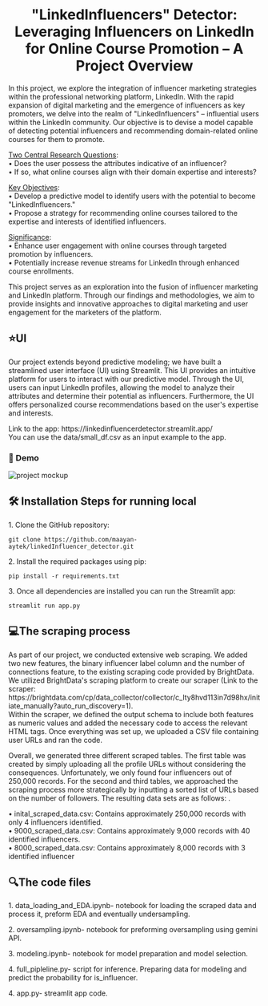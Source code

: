 <h1 align="center" id="title">"LinkedInfluencers" Detector: Leveraging Influencers on LinkedIn for Online Course Promotion – A Project Overview</h1>

<p id="description">In this project, we explore the integration of influencer marketing strategies within the professional networking platform, LinkedIn. With the rapid expansion of digital marketing and the emergence of influencers as key promoters, we delve into the realm of "LinkedInfluencers" – influential users within the LinkedIn community. Our objective is to devise a model capable of detecting potential influencers and recommending domain-related online courses for them to promote.</p>

<ins>Two Central Research Questions</ins>:<br>
•	Does the user possess the attributes indicative of an influencer?<br>
•	If so, what online courses align with their domain expertise and interests?<br>

<ins>Key Objectives</ins>:<br>
•	Develop a predictive model to identify users with the potential to become "LinkedInfluencers."<br>
•	Propose a strategy for recommending online courses tailored to the expertise and interests of identified influencers.<br>

<ins>Significance</ins>:<br>
•	Enhance user engagement with online courses through targeted promotion by influencers.<br>
•	Potentially increase revenue streams for LinkedIn through enhanced course enrollments.<br>

This project serves as an exploration into the fusion of influencer marketing and LinkedIn platform. Through our findings and methodologies, we aim to provide insights and innovative approaches to digital marketing and user engagement for the marketers of the platform.

<h2>⭐UI</h2>
<p id="description">Our project extends beyond predictive modeling; we have built a streamlined user interface (UI) using Streamlit. This UI provides an intuitive platform for users to interact with our predictive model. Through the UI, users can input LinkedIn profiles, allowing the model to analyze their attributes and determine their potential as influencers. Furthermore, the UI offers personalized course recommendations based on the user's expertise and interests.</p>
Link to the app: https://linkedinfluencerdetector.streamlit.app/ <br>
You can use the data/small_df.csv as an input example to the app.
<h3>🚀 Demo</h3>

![project mockup](https://github.com/maayan-aytek/linkedInfluencer_detector/assets/81248290/6bb08045-b492-4acd-99ea-955de5c8c3af)
<h2>🛠️ Installation Steps for running local</h2>

<p>1. Clone the GitHub repository:</p>

```
git clone https://github.com/maayan-aytek/linkedInfluencer_detector.git
```

<p>2. Install the required packages using pip:</p>

```
pip install -r requirements.txt
```

<p>3. Once all dependencies are installed you can run the Streamlit app:</p>

```
streamlit run app.py
```
<h2>💻The scraping process</h2>
<p id="description">As part of our project, we conducted extensive web scraping. We added two new features, the binary influencer label column and the number of connections feature, to the existing scraping code provided by BrightData. We utilized BrightData's scraping platform to create our scraper (Link to the scraper: https://brightdata.com/cp/data_collector/collector/c_lty8hvd113in7d98hx/initiate_manually?auto_run_discovery=1).<br>Within the scraper, we defined the output schema to include both features as numeric values and added the necessary code to access the relevant HTML tags. Once everything was set up, we uploaded a CSV file containing user URLs and ran the code.</p>
<p id="description">Overall, we generated three different scraped tables. The first table was created by simply uploading all the profile URLs without considering the consequences. Unfortunately, we only found four influencers out of 250,000 records. For the second and third tables, we approached the scraping process more strategically by inputting a sorted list of URLs based on the number of followers. The resulting data sets are as follows: .</p>

•	inital_scraped_data.csv: Contains approximately 250,000 records with only 4 influencers identified.<br>
•	9000_scraped_data.csv: Contains approximately 9,000 records with 40 identified influencers.<br>
•	8000_scraped_data.csv: Contains approximately 8,000 records with 3 identified influencer<br>

<h2>🔍The code files</h2>
<p>1. data_loading_and_EDA.ipynb- notebook for loading the scraped data and process it, preform EDA and eventually undersampling.</p> 
<p>2. oversampling.ipynb- notebook for preforming oversampling using gemini API.</p> 
<p>3. modeling.ipynb- notebook for model preparation and model selection.</p> 
<p>4. full_pipleline.py- script for inference. Preparing data for modeling and predict the probability for is_influencer.</p>
<p>4. app.py- streamlit app code.</p>


